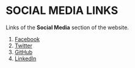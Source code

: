 # SOCIAL MEDIA LINKS

Links of the **Social Media** section of the website.

1. [Facebook](https://www.facebook.com/HackYFutureBE/)
2. [Twitter](https://twitter.com/HackYFutureBE)
3. [GitHub](https://github.com/HackYourFutureBelgium)
4. [LinkedIn](https://www.linkedin.com/company/hackyourfuture-belgium/)